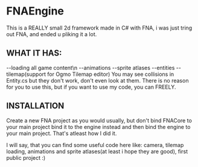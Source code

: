 # FNAEngine
This is a REALLY small 2d framework made in C# with FNA, i was just tring out FNA, and ended u pliking it a lot.

## WHAT IT HAS:
  --loading all game content\n
  --animations
  --sprite atlases
  --entities
  --tilemap(support for Ogmo Tilemap editor)
You may see collisions in Entity.cs but they don't work, don't even look at them.
There is no reason for you to use this, but if you want to use my code, you can FREELY.

## INSTALLATION
Create a new FNA project as you would usually, but don't bind FNACore to your main project bind it to the engine instead and then bind the engine to your main project.
That's atleast how I did it.

I will say, that you can find some useful code here like: camera, tilemap loading, animations and sprite atlases(at least i hope they are good), 
            first public project :)
